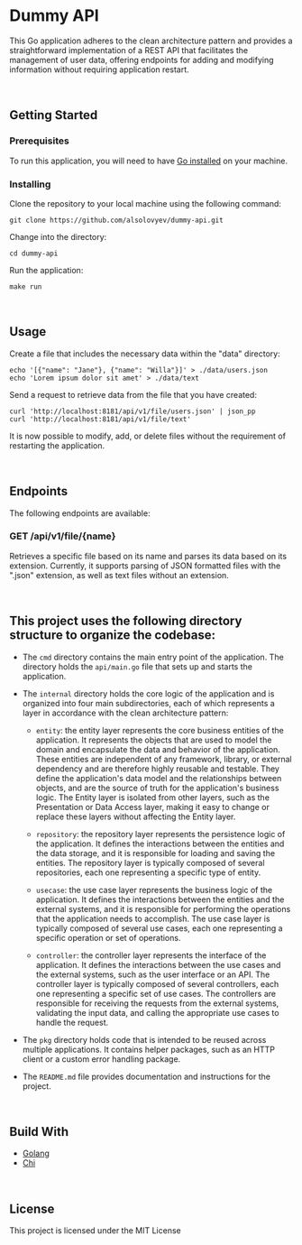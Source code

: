 # Dummy API

This Go application adheres to the clean architecture pattern and provides a straightforward implementation of a REST API that facilitates the management of user data, offering endpoints for adding and modifying information without requiring application restart.


<br />

## Getting Started

### Prerequisites
To run this application, you will need to have [Go installed](https://go.dev/dl/) on your machine.

### Installing
Clone the repository to your local machine using the following command:

```shell
git clone https://github.com/alsolovyev/dummy-api.git
```

Change into the directory:

```shell
cd dummy-api
```

Run the application:
```shell
make run
```


<br />

## Usage
Create a file that includes the necessary data within the "data" directory:
```shell
echo '[{"name": "Jane"}, {"name": "Willa"}]' > ./data/users.json
echo 'Lorem ipsum dolor sit amet' > ./data/text
```

Send a request to retrieve data from the file that you have created:
```shell
curl 'http://localhost:8181/api/v1/file/users.json' | json_pp
curl 'http://localhost:8181/api/v1/file/text'
```

It is now possible to modify, add, or delete files without the requirement of restarting the application.


<br />

## Endpoints
The following endpoints are available:

### GET /api/v1/file/{name}
Retrieves a specific file based on its name and parses its data based on its extension. Currently, it supports parsing of JSON formatted files with the ".json" extension, as well as text files without an extension.


<br />

## This project uses the following directory structure to organize the codebase:

* The `cmd` directory contains the main entry point of the application. The <project-name> directory holds the `api/main.go` file that sets up and starts the application.
* The `internal` directory holds the core logic of the application and is organized into four main subdirectories, each of which represents a layer in accordance with the clean architecture pattern:
  * `entity`: the entity layer represents the core business entities of the application. It represents the objects that are used to model the domain and encapsulate the data and behavior of the application. These entities are independent of any framework, library, or external dependency and are therefore highly reusable and testable. They define the application's data model and the relationships between objects, and are the source of truth for the application's business logic. The Entity layer is isolated from other layers, such as the Presentation or Data Access layer, making it easy to change or replace these layers without affecting the Entity layer.

  * `repository`: the repository layer represents the persistence logic of the application. It defines the interactions between the entities and the data storage, and it is responsible for loading and saving the entities. The repository layer is typically composed of several repositories, each one representing a specific type of entity.

  * `usecase`: the use case layer represents the business logic of the application. It defines the interactions between the entities and the external systems, and it is responsible for performing the operations that the application needs to accomplish. The use case layer is typically composed of several use cases, each one representing a specific operation or set of operations.

  * `controller`: the controller layer represents the interface of the application. It defines the interactions between the use cases and the external systems, such as the user interface or an API. The controller layer is typically composed of several controllers, each one representing a specific set of use cases. The controllers are responsible for receiving the requests from the external systems, validating the input data, and calling the appropriate use cases to handle the request.


* The `pkg` directory holds code that is intended to be reused across multiple applications. It contains helper packages, such as an HTTP client or a custom error handling package.
* The `README.md` file provides documentation and instructions for the project.


<br />

## Build With

* [Golang](https://go.dev)
* [Chi](https://github.com/go-chi/chi)


<br />

## License
This project is licensed under the MIT License
